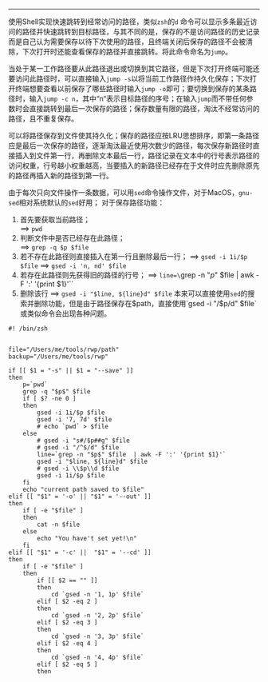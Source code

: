 ---

使用Shell实现快速跳转到经常访问的路径，类似`zsh`的`d` 命令可以显示多条最近访问的路径并快速跳转到目标路径，与其不同的是，保存的不是访问路径的历史记录而是自己认为需要保存以待下次使用的路径，且终端关闭后保存的路径不会被清除，下次打开时还能查看保存的路径并直接跳转。将此命令命名为`jump`。

当处于某一工作路径要从此路径退出或切换到其它路径，但是下次打开终端可能还要访问此路径时，可以直接输入`jump -s`以将当前工作路径作持久化保存；下次打开终端想要查看以前保存了哪些路径时输入`jump -o`即可；要切换到保存的某条路径时，输入`jump -c n`，其中“n“表示目标路径的序号；在输入`jump`而不带任何参数时会直接跳转到最后一次保存的路径；保存数量有限的路径，淘汰不经常访问的路径，且不重复保存。

可以将路径保存到文件使其持久化；保存的路径应按LRU思想排序，即第一条路径应是最后一次保存的路径，逐渐淘汰最近使用次数少的路径，每次保存新路径时直接插入到文件第一行，再删除文本最后一行，路径记录在文本中的行号表示路径的访问权重，行号越小权重越高，当要插入的新路径已经存在于文件时应先删除原先的路径再插入新的路径到第一行。

由于每次只向文件操作一条数据，可以用`sed`命令操作文件，对于MacOS，`gnu-sed`相对系统默认的`sed`好用；
对于保存路径功能：
1. 首先要获取当前路径；  
==> `pwd`
2. 判断文件中是否已经存在此路径；  
==> `grep -q $p $file`
3. 若不存在此路径则直接插入在第一行且删除最后一行；
==> `gsed -i 1i/$p $file`
==> `gsed -i 'n, nd' $file`
4. 若存在此路径则先获得旧的路径的行号；
==> `line=\`grep -n "$p$" $file  | awk -F ':' '{print $1}'\`` 
5. 删除该行
==> `gsed -i "$line, ${line}d" $file`
本来可以直接使用`sed`的搜索并删除功能，但是由于路径保存在$path，直接使用`gsed -i "/$p/d" $file`或类似命令会出现各种问题。


```shell
#! /bin/zsh


file="/Users/me/tools/rwp/path"
backup="/Users/me/tools/rwp"

if [[ $1 = "-s" || $1 = "--save" ]]
then
    p=`pwd`
    grep -q "$p$" $file 
    if [ $? -ne 0 ]
    then 
        gsed -i 1i/$p $file 
        gsed -i '7, 7d' $file
        # echo `pwd` > $file
    else
        # gsed -i "s#/$p##g" $file
        # gsed -i "/^$/d" $file
        line=`grep -n "$p$" $file  | awk -F ':' '{print $1}'`
        gsed -i "$line, ${line}d" $file
        # gsed -i \\$p\\d $file
        gsed -i 1i/$p $file 
    fi
    echo "current path saved to $file"
elif [[ "$1" = '-o' || "$1" = '--out' ]] 
then 
    if [ -e "$file" ] 
    then
        cat -n $file 
    else 
        echo "You have't set yet!\n"
    fi
elif [[ "$1" = '-c' ||  "$1" = '--cd' ]]
then
    if [ -e "$file" ]
    then
        if [[ $2 == "" ]]
        then 
            cd `gsed -n '1, 1p' $file`
        elif [ $2 -eq 2 ]
        then 
            cd `gsed -n '2, 2p' $file`
        elif [ $2 -eq 3 ]
        then 
            cd `gsed -n '3, 3p' $file`
        elif [ $2 -eq 4 ]
        then 
            cd `gsed -n '4, 4p' $file`
        elif [ $2 -eq 5 ]
        then 
```






